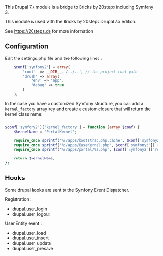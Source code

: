 This Drupal 7.x module is a bridge to Bricks by 20steps including Symfony 3.

This module is used with the Bricks by 20steps Drupal 7.x edition.

See https://20steps.de for more information

Configuration
-------------
Edit the settings.php file and the following lines :

```php
    $conf['symfony2'] = array(
        'root'  => __DIR__.'/../..', // the project root path
        'drush' => array(
            'env' => 'app',
            'debug' => true
        )
    );
```

In the case you have a customized Symfony structure, you can add a `kernel_factory` array key and create a custom closure
that will return the kernel class name:

```php

$conf['symfony2']['kernel_factory'] = function (array $conf) {
    $kernelName = 'PortalKernel';

    require_once sprintf('%s/apps/bootstrap.php.cache', $conf['symfony2']['root']);
    require_once sprintf('%s/apps/BaseKernel.php', $conf['symfony2']['root']);
    require_once sprintf('%s/apps/portal/%s.php', $conf['symfony2']['root'], $kernelName);

    return $kernelName;
};
```

Hooks
-----

Some drupal hooks are sent to the Symfony Event Dispatcher.

Registration :
* drupal.user_login
* drupal.user_logout

User Entity event :
* drupal.user_load
* drupal.user_insert
* drupal.user_update
* drupal.user_presave
